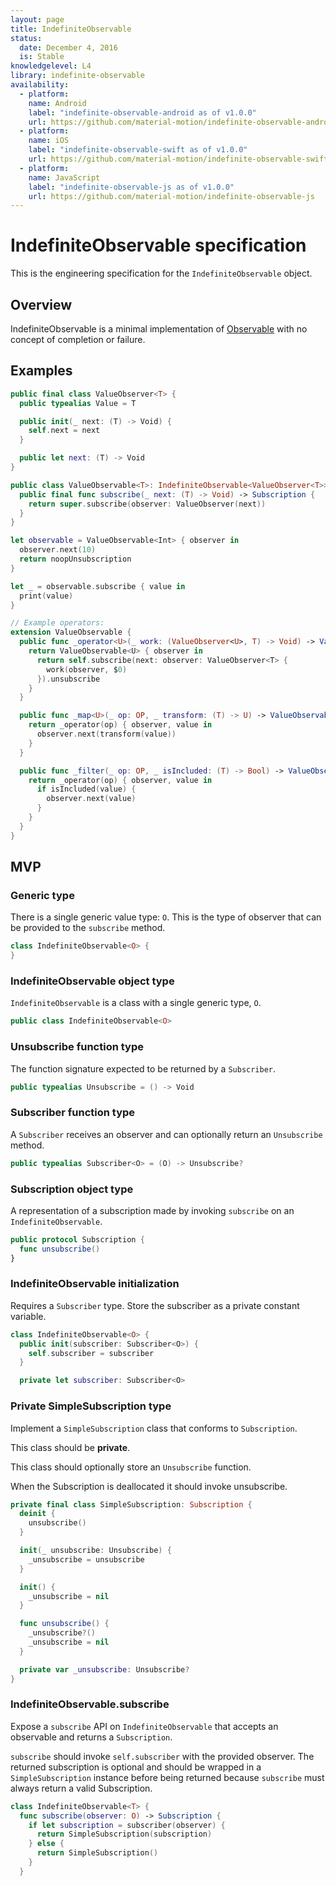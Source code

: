 ```yaml
---
layout: page
title: IndefiniteObservable
status:
  date: December 4, 2016
  is: Stable
knowledgelevel: L4
library: indefinite-observable
availability:
  - platform:
    name: Android
    label: "indefinite-observable-android as of v1.0.0"
    url: https://github.com/material-motion/indefinite-observable-android
  - platform:
    name: iOS
    label: "indefinite-observable-swift as of v1.0.0"
    url: https://github.com/material-motion/indefinite-observable-swift
  - platform:
    name: JavaScript
    label: "indefinite-observable-js as of v1.0.0"
    url: https://github.com/material-motion/indefinite-observable-js
---
```


# IndefiniteObservable specification

This is the engineering specification for the `IndefiniteObservable` object.

## Overview

IndefiniteObservable is a minimal implementation of [Observable](http://reactivex.io/rxjs/manual/overview.html)
with no concept of completion or failure.

## Examples

```swift
public final class ValueObserver<T> {
  public typealias Value = T

  public init(_ next: (T) -> Void) {
    self.next = next
  }

  public let next: (T) -> Void
}

public class ValueObservable<T>: IndefiniteObservable<ValueObserver<T>> {
  public final func subscribe(_ next: (T) -> Void) -> Subscription {
    return super.subscribe(observer: ValueObserver(next))
  }
}

let observable = ValueObservable<Int> { observer in
  observer.next(10)
  return noopUnsubscription
}

let _ = observable.subscribe { value in
  print(value)
}

// Example operators:
extension ValueObservable {
  public func _operator<U>(_ work: (ValueObserver<U>, T) -> Void) -> ValueObservable<U> {
    return ValueObservable<U> { observer in
      return self.subscribe(next: observer: ValueObserver<T> {
        work(observer, $0)
      }).unsubscribe
    }
  }

  public func _map<U>(_ op: OP, _ transform: (T) -> U) -> ValueObservable<U> {
    return _operator(op) { observer, value in
      observer.next(transform(value))
    }
  }

  public func _filter(_ op: OP, _ isIncluded: (T) -> Bool) -> ValueObservable<T> {
    return _operator(op) { observer, value in
      if isIncluded(value) {
        observer.next(value)
      }
    }
  }
}
```

## MVP

### Generic type

There is a single generic value type: `O`. This is the type of observer that can be provided to the
`subscribe` method.

```swift
class IndefiniteObservable<O> {
}
```

### IndefiniteObservable object type

`IndefiniteObservable` is a class with a single generic type, `O`.

```swift
public class IndefiniteObservable<O>
```

### Unsubscribe function type

The function signature expected to be returned by a `Subscriber`.

```swift
public typealias Unsubscribe = () -> Void
```

### Subscriber function type

A `Subscriber` receives an observer and can optionally return an `Unsubscribe` method.

```swift
public typealias Subscriber<O> = (O) -> Unsubscribe?
```

### Subscription object type

A representation of a subscription made by invoking `subscribe` on an `IndefiniteObservable`.

```swift
public protocol Subscription {
  func unsubscribe()
}
```

### IndefiniteObservable initialization

Requires a `Subscriber` type. Store the subscriber as a private constant variable.

```swift
class IndefiniteObservable<O> {
  public init(subscriber: Subscriber<O>) {
    self.subscriber = subscriber
  }

  private let subscriber: Subscriber<O>
```

### Private SimpleSubscription type

Implement a `SimpleSubscription` class that conforms to `Subscription`.

This class should be **private**.

This class should optionally store an `Unsubscribe` function.

When the Subscription is deallocated it should invoke unsubscribe.

```swift
private final class SimpleSubscription: Subscription {
  deinit {
    unsubscribe()
  }

  init(_ unsubscribe: Unsubscribe) {
    _unsubscribe = unsubscribe
  }

  init() {
    _unsubscribe = nil
  }

  func unsubscribe() {
    _unsubscribe?()
    _unsubscribe = nil
  }

  private var _unsubscribe: Unsubscribe?
}
```

### IndefiniteObservable.subscribe

Expose a `subscribe` API on `IndefiniteObservable` that accepts an observable and returns a
`Subscription`.

`subscribe` should invoke `self.subscriber` with the provided observer. The returned subscription
is optional and should be wrapped in a `SimpleSubscription` instance before being returned because
`subscribe` must always return a valid Subscription.

```swift
class IndefiniteObservable<T> {
  func subscribe(observer: O) -> Subscription {
    if let subscription = subscriber(observer) {
      return SimpleSubscription(subscription)
    } else {
      return SimpleSubscription()
    }
  }
```
